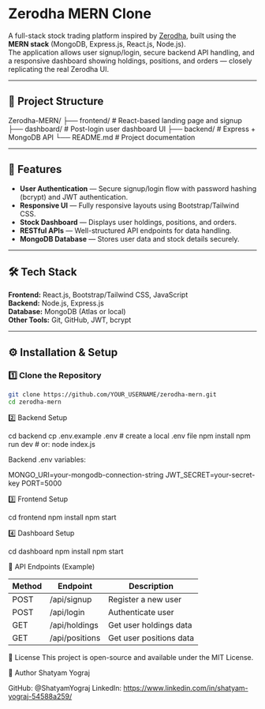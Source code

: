 # Zerodha MERN Clone

A full-stack stock trading platform inspired by [Zerodha](https://zerodha.com), built using the **MERN stack** (MongoDB, Express.js, React.js, Node.js).  
The application allows user signup/login, secure backend API handling, and a responsive dashboard showing holdings, positions, and orders — closely replicating the real Zerodha UI.

---

## 📂 Project Structure

Zerodha-MERN/
├── frontend/ # React-based landing page and signup
├── dashboard/ # Post-login user dashboard UI
├── backend/ # Express + MongoDB API
└── README.md # Project documentation


---

## 🚀 Features

- **User Authentication** — Secure signup/login flow with password hashing (bcrypt) and JWT authentication.
- **Responsive UI** — Fully responsive layouts using Bootstrap/Tailwind CSS.
- **Stock Dashboard** — Displays user holdings, positions, and orders.
- **RESTful APIs** — Well-structured API endpoints for data handling.
- **MongoDB Database** — Stores user data and stock details securely.

---

## 🛠 Tech Stack

**Frontend:** React.js, Bootstrap/Tailwind CSS, JavaScript  
**Backend:** Node.js, Express.js  
**Database:** MongoDB (Atlas or local)  
**Other Tools:** Git, GitHub, JWT, bcrypt

---

## ⚙️ Installation & Setup

### 1️⃣ Clone the Repository
```bash
git clone https://github.com/YOUR_USERNAME/zerodha-mern.git
cd zerodha-mern
```
2️⃣ Backend Setup

cd backend
cp .env.example .env   # create a local .env file
npm install
npm run dev            # or: node index.js

Backend .env variables:

MONGO_URI=your-mongodb-connection-string
JWT_SECRET=your-secret-key
PORT=5000


3️⃣ Frontend Setup

cd frontend
npm install
npm start

4️⃣ Dashboard Setup

cd dashboard
npm install
npm start

📌 API Endpoints (Example)

| Method | Endpoint       | Description             |
| ------ | -------------- | ----------------------- |
| POST   | /api/signup    | Register a new user     |
| POST   | /api/login     | Authenticate user       |
| GET    | /api/holdings  | Get user holdings data  |
| GET    | /api/positions | Get user positions data |


📄 License
This project is open-source and available under the MIT License.

👤 Author
Shatyam Yograj

GitHub: @ShatyamYograj
LinkedIn: https://www.linkedin.com/in/shatyam-yograj-54588a259/
